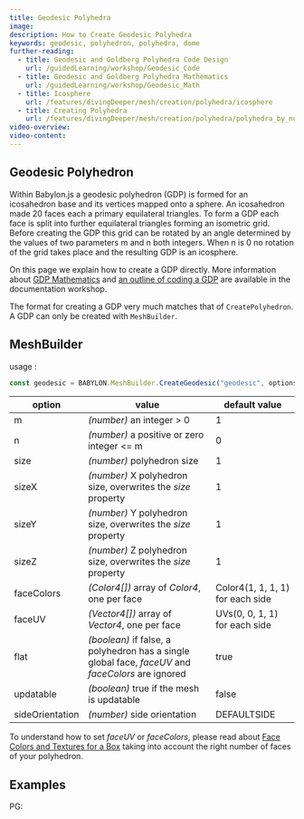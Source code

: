 ```yaml
---
title: Geodesic Polyhedra
image:
description: How to Create Geodesic Polyhedra
keywords: geodesic, polyhedron, polyhedra, dome
further-reading:
  - title: Geodesic and Goldberg Polyhedra Code Design
    url: /guidedLearning/workshop/Geodesic_Code
  - title: Geodesic and Goldberg Polyhedra Mathematics
    url: /guidedLearning/workshop/Geodesic_Math
  - title: Icosphere
    url: /features/divingDeeper/mesh/creation/polyhedra/icosphere
  - title: Creating Polyhedra
    url: /features/divingDeeper/mesh/creation/polyhedra/polyhedra_by_numbers
video-overview:
video-content:
---
```


## Geodesic Polyhedron

Within Babylon.js a geodesic polyhedron (GDP) is formed for an icosahedron base and its vertices mapped onto a sphere. An icosahedron made 20 faces each a primary equilateral triangles. To form a GDP each face is split into further equilateral triangles forming an isometric grid. Before creating the GDP this grid can be rotated by an angle determined by the values of two parameters m and n both integers. When n is 0 no rotation of the grid takes place and the resulting GDP is an icosphere.

On this page we explain how to create a GDP directly. More information about [GDP Mathematics](/guidedLearning/workshop/Geodesic_Math) and [an outline of coding a GDP](/guidedLearning/workshop/Geodesic_Code) are available in the documentation workshop.

The format for creating a GDP very much matches that of `CreatePolyhedron`. A GDP can only be created with `MeshBuilder`.

## MeshBuilder

usage :

```javascript
const geodesic = BABYLON.MeshBuilder.CreateGeodesic("geodesic", options, scene); //scene is optional and defaults to the current scene
```

| option          | value                                                                                              | default value                    |
| --------------- | -------------------------------------------------------------------------------------------------- | -------------------------------- |
| m               | _(number)_ an integer > 0                                                                          | 1                                |
| n               | _(number)_ a positive or zero integer &lt;= m                                                      | 0                                |
| size            | _(number)_ polyhedron size                                                                         | 1                                |
| sizeX           | _(number)_ X polyhedron size, overwrites the _size_ property                                       | 1                                |
| sizeY           | _(number)_ Y polyhedron size, overwrites the _size_ property                                       | 1                                |
| sizeZ           | _(number)_ Z polyhedron size, overwrites the _size_ property                                       | 1                                |
| faceColors      | _(Color4[])_ array of _Color4_, one per face                                                       | Color4(1, 1, 1, 1) for each side |
| faceUV          | _(Vector4[])_ array of _Vector4_, one per face                                                     | UVs(0, 0, 1, 1) for each side    |
| flat            | _(boolean)_ if false, a polyhedron has a single global face, _faceUV_ and _faceColors_ are ignored | true                             |
| updatable       | _(boolean)_ true if the mesh is updatable                                                          | false                            |
| sideOrientation | _(number)_ side orientation                                                                        | DEFAULTSIDE                      |

To understand how to set _faceUV_ or _faceColors_, please read about [Face Colors and Textures for a Box](/features/divingDeeper/materials/using/texturePerBoxFace) taking into account the right number of faces of your polyhedron.

## Examples

PG: <Playground id="#I8IENW" title="Geodesic Polyhedron" description="Vary shape with m and n"/>
